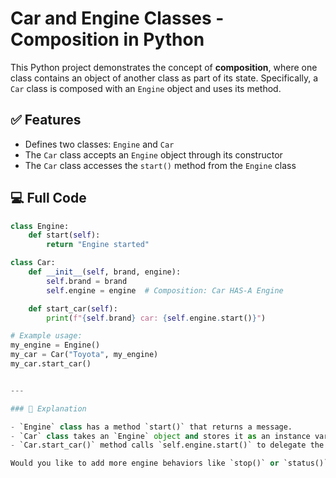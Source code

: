 # Car and Engine Classes - Composition in Python

This Python project demonstrates the concept of **composition**, where one class contains an object of another class as part of its state. Specifically, a `Car` class is composed with an `Engine` object and uses its method.

## ✅ Features

- Defines two classes: `Engine` and `Car`
- The `Car` class accepts an `Engine` object through its constructor
- The `Car` class accesses the `start()` method from the `Engine` class

## 💻 Full Code

```python
class Engine:
    def start(self):
        return "Engine started"

class Car:
    def __init__(self, brand, engine):
        self.brand = brand
        self.engine = engine  # Composition: Car HAS-A Engine

    def start_car(self):
        print(f"{self.brand} car: {self.engine.start()}")

# Example usage:
my_engine = Engine()
my_car = Car("Toyota", my_engine)
my_car.start_car()


---

### 📘 Explanation

- `Engine` class has a method `start()` that returns a message.
- `Car` class takes an `Engine` object and stores it as an instance variable.
- `Car.start_car()` method calls `self.engine.start()` to delegate the task to the engine.

Would you like to add more engine behaviors like `stop()` or `status()` and use them in the `Car` class?
